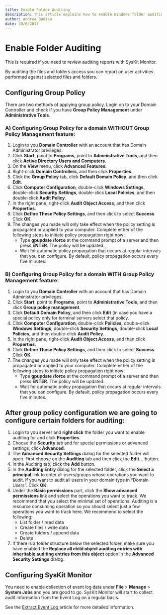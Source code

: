 ```yaml
---
title: Enable Folder Auditing
description: This article explains how to enable Windows folder auditing.
author: Andrea Budisa
date: 30/6/2017
---
```


# Enable Folder Auditing

This is required if you need to review auditing reports with SysKit Monitor.

By auditing the files and folders access you can report on user activities performed against selected files and folders.

## Configuring Group Policy

There are two methods of applying group policy. Login on to your Domain Controller and check if you have **Group Policy Management** under **Administrative Tools**.

### A\) Configuring Group Policy for a domain WITHOUT Group Policy Management feature:

1. Login to you **Domain Controller** with an account that has Domain Administrator privileges.
2. Click **Start**, point to **Programs**, point to **Administrative Tools**, and then click **Active Directory Users and Computers**.
3. On the **View** menu, click **Advanced Features**.
4. Right-click **Domain Controllers**, and then click **Properties**.
5. Click the **Group Policy** tab, click **Default Domain Policy**, and then click **Edit**.
6. Click **Computer Configuration**, double-click **Windows Settings**, double-click **Security Settings**, double-click **Local Policies**, and then double-click **Audit Policy**.
7. In the right pane, right-click **Audit Object Access**, and then click **Properties**.
8. Click **Define These Policy Settings**, and then click to select **Success**. Click **OK**.
9. The changes you made will only take effect when the policy setting is propagated or applied to your computer. Complete either of the following steps to initiate policy propagation right now:
   * Type **gpupdate /force** at the command prompt of a server and then press **ENTER**. The policy will be updated.
   * Wait for automatic policy propagation that occurs at regular intervals that you can configure. By default, policy propagation occurs every five minutes.

### B\) Configuring Group Policy for a domain WITH Group Policy Management feature:

1. Login to you **Domain Controller** with an account that has Domain Administrator privileges.
2. Click **Start**, point to **Programs**, point to **Administrative Tools**, and then click **Group policy management**.
3. Click **Default Domain Policy**, and then click **Edit** \(in case you have a special policy only for terminal servers select that policy.
4. Click **Computer Configuration**, double-click **Policies**, double-click **Windows Settings**, double-click **Security Settings**, double-click **Local Policies**, and then double-click **Audit Policy**.
5. In the right pane, right-click **Audit Object Access**, and then click **Properties**.
6. Click **Define These Policy Settings**, and then click to select **Success**. Click **OK**.
7. The changes you made will only take effect when the policy setting is propagated or applied to your computer. Complete either of the following steps to initiate policy propagation right now:
   * Type **gpupdate /force** at the command prompt of a server and then press **ENTER**. The policy will be updated.
   * Wait for automatic policy propagation that occurs at regular intervals that you can configure. By default, policy propagation occurs every five minutes.

## After group policy configuration we are going to configure certain folders for auditing:

1. Login to you server and **right click** the folder you want to enable auditing for and click **Properties**.
2. Choose the **Security** tab and for special permissions or advanced settings, click **Advanced**.
3. The **Advanced Security Settings** dialog for the selected folder will open. First choose on the **Auditing** tab and then click the **Edit...** button.
4. In the Auditing tab, click the **Add** button.
5. In the **Auditing Entry** dialog for the selected folder, click the **Select a principal** link to enter all users/groups whose operations you want to audit. If you want to audit all users in your domain type in “Domain Users”. Click **OK**.
6. Under the **Basic permissions** part, click the **Show advanced permissions** link and select the operations you want to track. We recommend that you select the minimal set of operations. Auditing is a resource consuming operation so you should select just a few operations you want to track here. We recommend to select the following:
   * List folder / read data
   * Create files / write data
   * Create folders / append data
   * Delete
7. If there is a folder structure below the selected folder, make sure you have enabled the **Replace all child object auditing entries with inheritable auditing entries from this object** option in the **Advanced Security Settings** dialog.

## Configuring SysKit Monitor

You need to enable collection of event log data under **File** &gt; **Manage** &gt; **System Jobs** and you are good to go. SysKit Monitor will start to collect audit information from the Event Log on a regular basis.

See the [Extract Event Log ](../../get-to-know-syskit-monitor/backstage-screen/configuration/options.md#extract-event-log)article for more detailed information.

